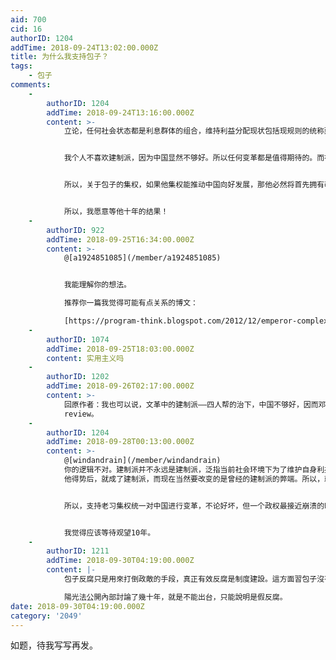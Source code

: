```yaml
---
aid: 700
cid: 16
authorID: 1204
addTime: 2018-09-24T13:02:00.000Z
title: 为什么我支持包子？
tags:
    - 包子
comments:
    -
        authorID: 1204
        addTime: 2018-09-24T13:16:00.000Z
        content: >-
            立论，任何社会状态都是利息群体的组合，维持利益分配现状包括现规则的统称建制派。


            我个人不喜欢建制派，因为中国显然不够好。所以任何变革都是值得期待的。而在权力和财富紧紧结合的中国，如果需要改变游戏规则，进行社会变革，那么，必然遇到重大阻力！从废除计划生育，推出房地产税到反腐，控制地方腐败，这些所有触及建制派的利益，这些的推出远没有人想象的那么容易！即使在中国社会，在国际社会被骂的那么惨的计划生育，围绕计划生育的建制派，也是非常强力的力量！断人钱财，犹如杀人父母！其他的社会阻力更不用说！


            所以，关于包子的集权，如果他集权能推动中国向好发展，那他必然将首先拥有改变现状的力量，如果他集权推动中国走向末路，那又能如何？只能证明当前政体真的不适合中国！


            所以，我愿意等他十年的结果！
    -
        authorID: 922
        addTime: 2018-09-25T16:34:00.000Z
        content: >-
            @[a1924851085](/member/a1924851085)


            我能理解你的想法。  

            推荐你一篇我觉得可能有点关系的博文：  

            [https://program-think.blogspot.com/2012/12/emperor-complex.html?m=1](https://program-think.blogspot.com/2012/12/emperor-complex.html?m=1)
    -
        authorID: 1074
        addTime: 2018-09-25T18:03:00.000Z
        content: 实用主义吗
    -
        authorID: 1202
        addTime: 2018-09-26T02:17:00.000Z
        content: >-
            回原作者：我也可以说，文革中的建制派——四人帮的治下，中国不够好，因而邓的集权是重大变革会有阻力。但请问，邓的两只猫论导致的，不正是你现在反对的，权力和财富的结合吗？到那个时候再说，前中后，三个三十年不能相互否定？反腐、民生问题，一定需要靠斗争哲学、人头落地吗？你这理论，只能证明当前政体不好，不能证明包子比现任强。要想给中国未来开药方，你还需要多积累社会科学知识，看看古今中外前人学者的论述，做做literature
            review。
    -
        authorID: 1204
        addTime: 2018-09-28T00:13:00.000Z
        content: >-
            @[windandrain](/member/windandrain)
            你的逻辑不对。建制派并不永远是建制派，泛指当前社会环境下为了维护自身利益不愿意改变现状的人。所以，邓虽然曾经是非建制派，，而当
            他得势后，就成了建制派，而现在当然要改变的是曾经的建制派的弊端。所以，就老习来说，不论他是秦始皇还是汉武帝，如果是后者，改变现状，成就中国，不是挺好，如果是前者，那不正是某些人所一直鼓吹的让中国共产党完蛋吗？


            所以，支持老习集权统一对中国进行变革，不论好坏，但一个政权最接近崩溃的时刻，就是开始变革的时候，而如果变革导致的不是崩溃，那就是新生。


            我觉得应该等待观望10年。
    -
        authorID: 1211
        addTime: 2018-09-30T04:19:00.000Z
        content: |-
            包子反腐只是用來打倒政敵的手段，真正有效反腐是制度建設。這方面習包子沒有任何行動。

            陽光法公開內部討論了幾十年，就是不能出台，只能說明是假反腐。
date: 2018-09-30T04:19:00.000Z
category: '2049'
---
```


如题，待我写写再发。
